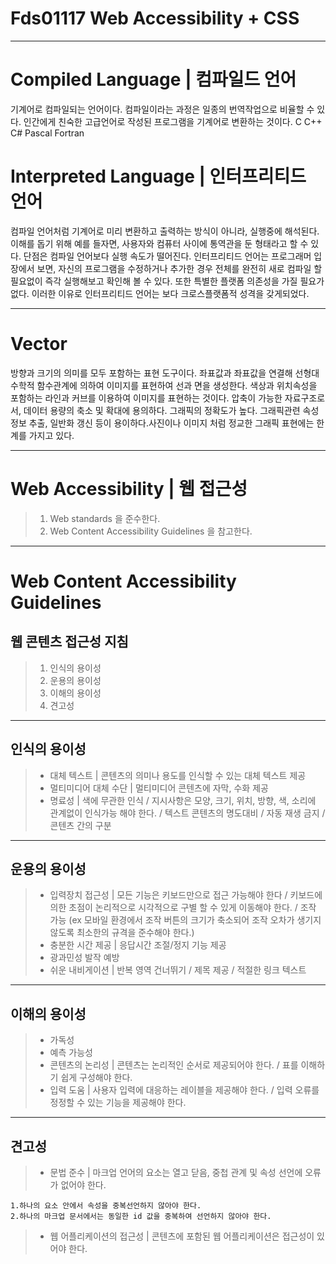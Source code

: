 # Fds01117 Web Accessibility + CSS

---

# Compiled Language | 컴파일드 언어
기계어로 컴파일되는 언어이다. 컴파일이라는 과정은 일종의 번역작업으로 비율할 수 있다. 인간에게 친숙한 고급언어로 작성된 프로그램을 기계어로 변환하는 것이다. 
C C++ C# Pascal Fortran

# Interpreted Language | 인터프리티드 언어

컴파일 언어처럼 기계어로 미리 변환하고 출력하는 방식이 아니라, 실행중에 해석된다. 이해를 돕기 위해 예를 들자면, 사용자와 컴퓨터 사이에 통역관을 둔 형태라고 할 수 있다. 단점은 컴파일 언어보다 실행 속도가 떨어진다. 인터프리티드 언어는 프로그래머 입장에서 보면, 자신의 프로그램을 수정하거나 추가한 경우 전체를 완전히 새로 컴파일 할 필요없이 즉각 실행해보고 확인해 볼 수 있다. 또한 특별한 플랫폼 의존성을 가질 필요가 없다. 이러한 이유로 인터프리티드 언어는 보다 크로스플랫폼적 성격을 갖게되었다.

---

# Vector

방향과 크기의 의미를 모두 포함하는 표현 도구이다. 좌표값과 좌표값을 연결해 선형대수학적 함수관계에 의하여 이미지를 표현하여 선과 면을 생성한다. 색상과 위치속성을 포함하는 라인과 커브를 이용하여 이미지를 표현하는 것이다. 압축이 가능한 자료구조로서, 데이터 용량의 축소 및 확대에 용의하다. 그래픽의 정확도가 높다. 그래픽관련 속성정보 추출, 일반화 갱신 등이 용이하다.사진이나 이미지 처럼 정교한 그래픽 표현에는 한계를 가지고 있다.

---

# Web Accessibility | 웹 접근성

>1. Web standards 을 준수한다.
>2. Web Content Accessibility Guidelines 을 참고한다.

---

# Web Content Accessibility Guidelines

## 웹 콘텐츠 접근성 지침

>1. 인식의 용이성
>2. 운용의 용이성
>3. 이해의 용이성
>4. 견고성

---

## 인식의 용이성

>- 대체 텍스트 | 콘텐츠의 의미나 용도를 인식할 수 있는 대체 텍스트 제공
>- 멀티미디어 대체 수단 | 멀티미디어 콘텐츠에 자막, 수화 제공
>- 명료성 | 색에 무관한 인식 / 지시사항은 모양, 크기, 위치, 방향, 색, 소리에 관계없이 인식가능 해야 한다. / 텍스트 콘텐츠의 명도대비 / 자동 재생 금지 / 콘텐츠 간의 구분

---

## 운용의 용이성

>- 입력장치 접근성 | 모든 기능은 키보드만으로 접근 가능해야 한다 / 키보드에 의한 초점이 논리적으로 시각적으로 구별 할 수 있게 이동해야 한다. / 조작 가능 (ex 모바일 환경에서 조작 버튼의 크기가 축소되어 조작 오차가 생기지 않도록 최소한의 규격을 준수해야 한다.)
>- 충분한 시간 제공 | 응답시간 조절/정지 기능 제공
>- 광과민성 발작 예방 
>- 쉬운 내비게이션 | 반복 영역 건너뛰기 / 제목 제공 / 적절한 링크 텍스트

---

## 이해의 용이성

>- 가독성
>- 예측 가능성
>- 콘텐츠의 논리성 | 콘텐츠는 논리적인 순서로 제공되어야 한다. / 표를 이해하기 쉽게 구성해야 한다.
>- 입력 도움 | 사용자 입력에 대응하는 레이블을 제공해야 한다. / 입력 오류를 정정할 수 있는 기능을 제공해야 한다. 

---

## 견고성

>- 문법 준수 | 마크업 언어의 요소는 열고 닫음, 중첩 관계 및 속성 선언에 오류가 없어야 한다.

	1.하나의 요소 안에서 속성을 중복선언하지 않아야 한다.
    2.하나의 마크업 문서에서는 동일한 id 값을 중복하여 선언하지 않아야 한다.
 
>- 웹 어플리케이션의 접근성 | 콘텐츠에 포함된 웹 어플리케이션은 접근성이 있어야 한다.
